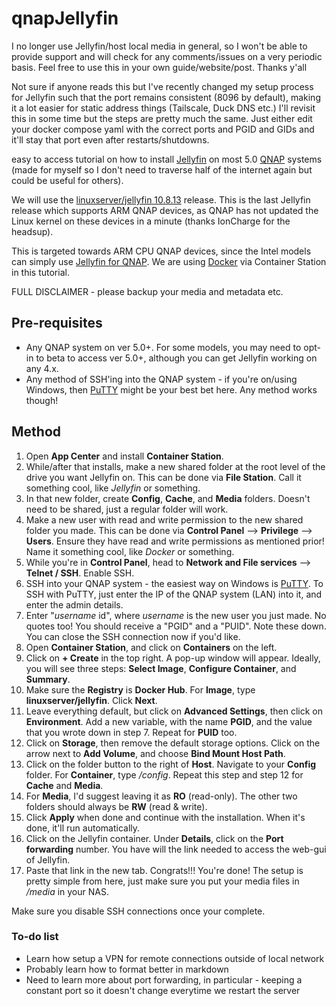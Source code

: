 # qnapJellyfin

I no longer use Jellyfin/host local media in general, so I won't be able to provide support and will check for any comments/issues on a very periodic basis. Feel free to use this in your own guide/website/post. Thanks y'all

Not sure if anyone reads this but I've recently changed my setup process for Jellyfin such that the port remains consistent (8096 by default), making it a lot easier for static address things (Tailscale, Duck DNS etc.) I'll revisit this in some time but the steps are pretty much the same. Just either edit your docker compose yaml with the correct ports and PGID and GIDs and it'll stay that port even after restarts/shutdowns.


easy to access tutorial on how to install [Jellyfin](https://jellyfin.org) on most 5.0 [QNAP](https://www.qnap.com) systems (made for myself so I don't need to traverse half of the internet again but could be useful for others). 

We will use the [linuxserver/jellyfin 10.8.13](https://hub.docker.com/layers/linuxserver/jellyfin/10.8.13/images/sha256-6a0f9c6f092557e34d9fad158e72e0980574a8e2caddb033bf3afcc96f67dc07) release. This is the last Jellyfin release which supports ARM QNAP devices, as QNAP has not updated the Linux kernel on these devices in a minute (thanks IonCharge for the headsup).

This is targeted towards ARM CPU QNAP devices, since the Intel models can simply use [Jellyfin for QNAP](https://github.com/pdulvp/jellyfin-qnap). We are using [Docker](https://hub.docker.com) via Container Station in this tutorial.

FULL DISCLAIMER - please backup your media and metadata etc.


## Pre-requisites 
* Any QNAP system on ver 5.0+. For some models, you may need to opt-in to beta to access ver 5.0+, although you can get Jellyfin working on any 4.x. 
* Any method of SSH'ing into the QNAP system - if you're on/using Windows, then [PuTTY](https://www.putty.org) might be your best bet here. Any method works though!

## Method
1. Open **App Center** and install **Container Station**.
2. While/after that installs, make a new shared folder at the root level of the drive you want Jellyfin on. This can be done via **File Station**. Call it something cool, like *Jellyfin* or something. 
3. In that new folder, create **Config**, **Cache**, and **Media** folders. Doesn't need to be shared, just a regular folder will work.
4. Make a new user with read and write permission to the new shared folder you made. This can be done via **Control Panel** --> **Privilege** --> **Users**. Ensure they have read and write permissions as mentioned prior! Name it something cool, like *Docker* or something.
5. While you're in **Control Panel**, head to **Network and File services** --> **Telnet / SSH**. Enable SSH.
6. SSH into your QNAP system - the easiest way on Windows is [PuTTY](https://www.putty.org). To SSH with PuTTY, just enter the IP of the QNAP system (LAN) into it, and enter the admin details. 
7. Enter "*username* id", where *username* is the new user you just made. No quotes too! You should receive a "PGID" and a "PUID". Note these down. You can close the SSH connection now if you'd like.
8. Open **Container Station**, and click on **Containers** on the left. 
9. Click on **+ Create** in the top right. A pop-up window will appear. Ideally, you will see three steps: **Select Image**, **Configure Container**, and **Summary**.
10. Make sure the **Registry** is **Docker Hub**. For **Image**, type **linuxserver/jellyfin**. Click **Next**.
11. Leave everything default, but click on **Advanced Settings**, then click on **Environment**. Add a new variable, with the name **PGID**, and the value that you wrote down in step 7. Repeat for **PUID** too. 
12. Click on **Storage**, then remove the default storage options. Click on the arrow next to **Add Volume**, and choose **Bind Mount Host Path**. 
13. Click on the folder button to the right of **Host**. Navigate to your **Config** folder. For **Container**, type */config*. Repeat this step and step 12 for **Cache** and **Media**. 
14. For **Media**, I'd suggest leaving it as **RO** (read-only). The other two folders should always be **RW** (read & write).
15. Click **Apply** when done and continue with the installation. When it's done, it'll run automatically. 
16. Click on the Jellyfin container. Under **Details**, click on the **Port forwarding** number. You have will the link needed to access the web-gui of Jellyfin. 
17. Paste that link in the new tab. Congrats!!! You're done! The setup is pretty simple from here, just make sure you put your media files in */media* in your NAS. 

Make sure you disable SSH connections once your complete.

### To-do list
* Learn how setup a VPN for remote connections outside of local network 
* Probably learn how to format better in markdown
* Need to learn more about port forwarding, in particular - keeping a constant port so it doesn't change everytime we restart the server
